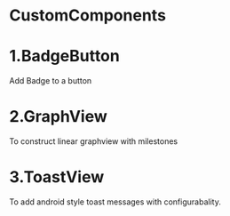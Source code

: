 # CustomComponents

# 1.BadgeButton

Add Badge to a button

# 2.GraphView

To construct linear graphview with milestones

# 3.ToastView

To add android style toast messages with configurabality.
